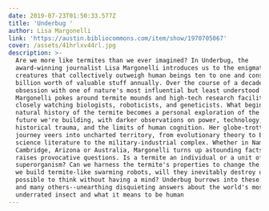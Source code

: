 ```yaml
---
date: 2019-07-23T01:50:33.577Z
title: 'Underbug '
author: Lisa Margonelli
link: 'https://austin.bibliocommons.com/item/show/1970705067'
cover: /assets/41hrlxv44rl.jpg
description: >-
  Are we more like termites than we ever imagined? In Underbug, the
  award-winning journalist Lisa Margonelli introduces us to the enigmatic
  creatures that collectively outweigh human beings ten to one and consume $40
  billion worth of valuable stuff annually. Over the course of a decade-long
  obsession with one of nature's most influential but least understood bugs,
  Margonelli pokes around termite mounds and high-tech research facilities,
  closely watching biologists, roboticists, and geneticists. What begins as a
  natural history of the termite becomes a personal exploration of the unnatural
  future we're building, with darker observations on power, technology,
  historical trauma, and the limits of human cognition. Her globe-trotting
  journey veers into uncharted territory, from evolutionary theory to Edwardian
  science literature to the military-industrial complex. Whether in Namibia or
  Cambridge, Arizona or Australia, Margonelli turns up astounding facts and
  raises provocative questions. Is a termite an individual or a unit of a
  superorganism? Can we harness the termite's properties to change the world? If
  we build termite-like swarming robots, will they inevitably destroy us? Is it
  possible to think without having a mind? Underbug burrows into these questions
  and many others--unearthing disquieting answers about the world's most
  underrated insect and what it means to be human
---
```


